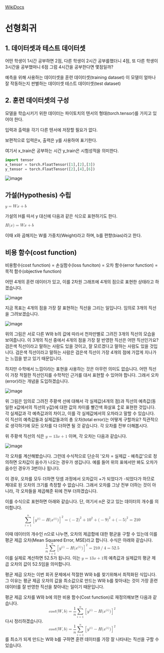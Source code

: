 [WikiDocs](https://wikidocs.net/53560)
# 선형회귀
## 1. 데이터셋과 테스트 데이터셋
어떤 학생이 1시간 공부하면 2점, 다른 학생이 2시간 공부를했더니 4점, 또 다른 학생이 3시간을 공부했떠니 6점
그럼 4시간을 공부한다면 몇점일까?

예측을 위해 사용하는 데이터셋을 훈련 데이터셋(training dataset)
이 모델이 얼마나 잘 작동하는지 판별하는 데이터셋 테스트 데이터셋(test dataset)

## 2. 훈련 데이터셋의 구성
모델을 학습시키기 위한 데이터는 파이토치의 텐서의 형태(torch.tensor)를 가지고 있어야 한다.

입력과 출력을 각기 다른 텐서에 저장할 필요가 없다.

보편적으로 입력은x, 출력은 y를 사용하여 표기한다.

여기서 x_train은 공부하는 시간 y_train은 시험성적을 의미한다.

```python
import tensor
x_tensor = torch.FloatTensor([1],[2],[3])
y_tensor = torch.FloatTensor([2],[4],[6])
```

![image](https://github.com/joesiheon496/PyTorch_Wikidocs/assets/56191064/60022cd9-244a-422a-93f8-47dddba68304)

## 가설(Hypothesis) 수립

<math xmlns="http://www.w3.org/1998/Math/MathML">
  <mi>y</mi>
  <mo>=</mo>
  <mi>W</mi>
  <mi>x</mi>
  <mo>+</mo>
  <mi>b</mi>
</math>

가설의 H를 따서 y 대신에 다음과 같은 식으로 표현하기도 한다.

<math xmlns="http://www.w3.org/1998/Math/MathML">
  <mi>H</mi>
  <mo stretchy="false">(</mo>
  <mi>x</mi>
  <mo stretchy="false">)</mo>
  <mo>=</mo>
  <mi>W</mi>
  <mi>x</mi>
  <mo>+</mo>
  <mi>b</mi>
</math>

이때 x와 곱해지는 W를 가중치(Weight)라고 하며, b를 편향(bias)라고 한다.

## 비용 함수(cost function)
비용함수(cost function) = 손실함수(loss funciton) = 오차 함수(error function) = 목적 함수(objective function)

어떤 4개의 훈련 데이터가 있고, 이를 2차원 그래프에 4개의 점으로 표현한 상태라고 하겠습니다.

![image](https://github.com/joesiheon496/PyTorch_Wikidocs/assets/56191064/854f1b87-f157-456a-8310-2e8583510214)

지금 목표는 4개의 점을 가장 잘 표현하는 직선을 그리는 일입니다. 임의로 3개의 직선을 그려보겠습니다.

![image](https://github.com/joesiheon496/PyTorch_Wikidocs/assets/56191064/887cb001-718c-405d-a026-8d49aa9faa6b)

위의 그림은 서로 다른 W와 b의 값에 따라서 천차만별로 그려진 3개의 직선의 모습을 보여줍니다. 이 3개의 직선 중에서 4개의 점을 가장 잘 반영한 직선은 어떤 직선인가요? 검은색 직선이라고 말하는 사람도 있을 것이고, 잘 모르겠다고 말하는 사람도 있을 것입니다. 검은색 직선이라고 말하는 사람은 검은색 직선이 가장 4개의 점에 가깝게 지나가는 느낌을 받고 있기 때문입니다.

하지만 수학에서 느낌이라는 표현을 사용하는 것은 아무런 의미도 없습니다. 어떤 직선이 가장 적절한 직선인지를 수학적인 근거를 대서 표현할 수 있어야 합니다. 그래서 오차(error)라는 개념을 도입하겠습니다.

![image](https://github.com/joesiheon496/PyTorch_Wikidocs/assets/56191064/545d9d02-ab89-4c18-84e7-95020eeed34a)

위 그림은 임의로 그려진 주황색 선에 대해서 각 실제값(4개의 점)과 직선의 예측값(동일한 x값에서의 직선의 y값)에 대한 값의 차이를 빨간색 화살표 ↕로 표현한 것입니다. 각 실제값과 각 예측값과의 차이고, 이를 각 실제값에서의 오차라고 말할 수 있습니다. 이 직선의 예측값들과 실제값들과의 총 오차(total error)는 어떻게 구할까요? 직관적으로 생각하기에 모든 오차를 다 더하면 될 것 같습니다. 각 오차를 전부 더해봅시다.

위 주황색 직선의 식은 <math xmlns="http://www.w3.org/1998/Math/MathML">
  <mi>y</mi>
  <mo>=</mo>
  <mn>13</mn>
  <mi>x</mi>
  <mo>+</mo>
  <mn>1</mn>
</math> 이며, 각 오차는 다음과 같습니다.

![image](https://github.com/joesiheon496/PyTorch_Wikidocs/assets/56191064/20c57ecb-99d6-428b-8b5f-b6906ead60ac)

각 오차를 계산해봤습니다. 그런데 수식적으로 단순히 '오차 = 실제값 - 예측값'으로 정의하면 오차값이 음수가 나오는 경우가 생깁니다. 예를 들어 위의 표에서만 봐도 오차가 음수인 경우가 3번이나 됩니다.

이 경우, 오차를 모두 더하면 덧셈 과정에서 오차값이 +가 되었다가 -되었다가 하므로 제대로 된 오차의 크기를 측정할 수 없습니다. 그래서 오차를 그냥 전부 더하는 것이 아니라, 각 오차들을 제곱해준 뒤에 전부 더하겠습니다.

이를 수식으로 표현하면 아래와 같습니다. 단, 여기서 n은 갖고 있는 데이터의 개수를 의미합니다.

<math xmlns="http://www.w3.org/1998/Math/MathML" display="block">
  <munderover>
    <mo data-mjx-texclass="OP">&#x2211;</mo>
    <mrow data-mjx-texclass="ORD">
      <mi>i</mi>
      <mo>=</mo>
      <mn>1</mn>
    </mrow>
    <mrow data-mjx-texclass="ORD">
      <mi>n</mi>
    </mrow>
  </munderover>
  <msup>
    <mrow data-mjx-texclass="INNER">
      <mo data-mjx-texclass="OPEN">[</mo>
      <msup>
        <mi>y</mi>
        <mrow data-mjx-texclass="ORD">
          <mo stretchy="false">(</mo>
          <mi>i</mi>
          <mo stretchy="false">)</mo>
        </mrow>
      </msup>
      <mo>&#x2212;</mo>
      <mi>H</mi>
      <mo stretchy="false">(</mo>
      <msup>
        <mi>x</mi>
        <mrow data-mjx-texclass="ORD">
          <mo stretchy="false">(</mo>
          <mi>i</mi>
          <mo stretchy="false">)</mo>
        </mrow>
      </msup>
      <mo stretchy="false">)</mo>
      <mo data-mjx-texclass="CLOSE">]</mo>
    </mrow>
    <mn>2</mn>
  </msup>
  <mo>=</mo>
  <mo stretchy="false">(</mo>
  <mo>&#x2212;</mo>
  <mn>2</mn>
  <msup>
    <mo stretchy="false">)</mo>
    <mrow data-mjx-texclass="ORD">
      <mn>2</mn>
    </mrow>
  </msup>
  <mo>+</mo>
  <msup>
    <mn>10</mn>
    <mrow data-mjx-texclass="ORD">
      <mn>2</mn>
    </mrow>
  </msup>
  <mo>+</mo>
  <mo stretchy="false">(</mo>
  <mo>&#x2212;</mo>
  <mn>9</mn>
  <msup>
    <mo stretchy="false">)</mo>
    <mrow data-mjx-texclass="ORD">
      <mn>2</mn>
    </mrow>
  </msup>
  <mo>+</mo>
  <mo stretchy="false">(</mo>
  <mo>&#x2212;</mo>
  <mn>5</mn>
  <msup>
    <mo stretchy="false">)</mo>
    <mrow data-mjx-texclass="ORD">
      <mn>2</mn>
    </mrow>
  </msup>
  <mo>=</mo>
  <mn>210</mn>
</math>

이때 데이터의 개수인 n으로 나누면, 오차의 제곱합에 대한 평균을 구할 수 있는데 이를 평균 제곱 오차(Mean Squared Error, MSE)라고 합니다. 수식은 아래와 같습니다.
<math xmlns="http://www.w3.org/1998/Math/MathML" display="block">
  <mfrac>
    <mn>1</mn>
    <mi>n</mi>
  </mfrac>
  <munderover>
    <mo data-mjx-texclass="OP">&#x2211;</mo>
    <mrow data-mjx-texclass="ORD">
      <mi>i</mi>
      <mo>=</mo>
      <mn>1</mn>
    </mrow>
    <mrow data-mjx-texclass="ORD">
      <mi>n</mi>
    </mrow>
  </munderover>
  <msup>
    <mrow data-mjx-texclass="INNER">
      <mo data-mjx-texclass="OPEN">[</mo>
      <msup>
        <mi>y</mi>
        <mrow data-mjx-texclass="ORD">
          <mo stretchy="false">(</mo>
          <mi>i</mi>
          <mo stretchy="false">)</mo>
        </mrow>
      </msup>
      <mo>&#x2212;</mo>
      <mi>H</mi>
      <mo stretchy="false">(</mo>
      <msup>
        <mi>x</mi>
        <mrow data-mjx-texclass="ORD">
          <mo stretchy="false">(</mo>
          <mi>i</mi>
          <mo stretchy="false">)</mo>
        </mrow>
      </msup>
      <mo stretchy="false">)</mo>
      <mo data-mjx-texclass="CLOSE">]</mo>
    </mrow>
    <mn>2</mn>
  </msup>
  <mo>=</mo>
  <mn>210</mn>
  <mrow data-mjx-texclass="ORD">
    <mo>/</mo>
  </mrow>
  <mn>4</mn>
  <mo>=</mo>
  <mn>52.5</mn>
</math>
이를 실제로 계산하면 52.5가 됩니다. 이는 <math xmlns="http://www.w3.org/1998/Math/MathML">
  <mi>y</mi>
  <mo>=</mo>
  <mrow data-mjx-texclass="ORD">
    <mn>13</mn>
    <mi>x</mi>
    <mo>+</mo>
    <mn>1</mn>
  </mrow>
</math>의 예측값과 실제값의 평균 제곱 오차의 값이 52.5임을 의미합니다.

평균 제곱 오차는 이번 회귀 문제에서 적절한 W와 b를 찾기위해서 최적화된 식입니다. 그 이유는 평균 제곱 오차의 값을 최소값으로 만드는 W와 b를 찾아내는 것이 가장 훈련 데이터를 잘 반영한 직선을 찾아내는 일이기 때문입니다.

평균 제곱 오차를 W와 b에 의한 비용 함수(Cost function)로 재정의해보면 다음과 같습니다.
<math xmlns="http://www.w3.org/1998/Math/MathML" display="block">
  <mi>c</mi>
  <mi>o</mi>
  <mi>s</mi>
  <mi>t</mi>
  <mo stretchy="false">(</mo>
  <mi>W</mi>
  <mo>,</mo>
  <mi>b</mi>
  <mo stretchy="false">)</mo>
  <mo>=</mo>
  <mfrac>
    <mn>1</mn>
    <mi>n</mi>
  </mfrac>
  <munderover>
    <mo data-mjx-texclass="OP">&#x2211;</mo>
    <mrow data-mjx-texclass="ORD">
      <mi>i</mi>
      <mo>=</mo>
      <mn>1</mn>
    </mrow>
    <mrow data-mjx-texclass="ORD">
      <mi>n</mi>
    </mrow>
  </munderover>
  <msup>
    <mrow data-mjx-texclass="INNER">
      <mo data-mjx-texclass="OPEN">[</mo>
      <msup>
        <mi>y</mi>
        <mrow data-mjx-texclass="ORD">
          <mo stretchy="false">(</mo>
          <mi>i</mi>
          <mo stretchy="false">)</mo>
        </mrow>
      </msup>
      <mo>&#x2212;</mo>
      <mi>H</mi>
      <mo stretchy="false">(</mo>
      <msup>
        <mi>x</mi>
        <mrow data-mjx-texclass="ORD">
          <mo stretchy="false">(</mo>
          <mi>i</mi>
          <mo stretchy="false">)</mo>
        </mrow>
      </msup>
      <mo stretchy="false">)</mo>
      <mo data-mjx-texclass="CLOSE">]</mo>
    </mrow>
    <mn>2</mn>
  </msup>
</math>
다시 정리하겠습니다. <math xmlns="http://www.w3.org/1998/Math/MathML" display="block">
  <mi>c</mi>
  <mi>o</mi>
  <mi>s</mi>
  <mi>t</mi>
  <mo stretchy="false">(</mo>
  <mi>W</mi>
  <mo>,</mo>
  <mi>b</mi>
  <mo stretchy="false">)</mo>
  <mo>=</mo>
  <mfrac>
    <mn>1</mn>
    <mi>n</mi>
  </mfrac>
  <munderover>
    <mo data-mjx-texclass="OP">&#x2211;</mo>
    <mrow data-mjx-texclass="ORD">
      <mi>i</mi>
      <mo>=</mo>
      <mn>1</mn>
    </mrow>
    <mrow data-mjx-texclass="ORD">
      <mi>n</mi>
    </mrow>
  </munderover>
  <msup>
    <mrow data-mjx-texclass="INNER">
      <mo data-mjx-texclass="OPEN">[</mo>
      <msup>
        <mi>y</mi>
        <mrow data-mjx-texclass="ORD">
          <mo stretchy="false">(</mo>
          <mi>i</mi>
          <mo stretchy="false">)</mo>
        </mrow>
      </msup>
      <mo>&#x2212;</mo>
      <mi>H</mi>
      <mo stretchy="false">(</mo>
      <msup>
        <mi>x</mi>
        <mrow data-mjx-texclass="ORD">
          <mo stretchy="false">(</mo>
          <mi>i</mi>
          <mo stretchy="false">)</mo>
        </mrow>
      </msup>
      <mo stretchy="false">)</mo>
      <mo data-mjx-texclass="CLOSE">]</mo>
    </mrow>
    <mn>2</mn>
  </msup>
</math>를 최소가 되게 만드는 W와 b를 구하면 훈련 데이터를 가장 잘 나타내는 직선을 구할 수 있습니다.
